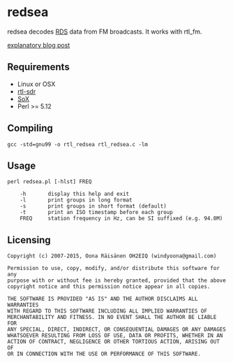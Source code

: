 redsea
======
redsea decodes [RDS](http://en.wikipedia.org/wiki/Radio_Data_System) data from FM broadcasts. It works with rtl_fm.

[explanatory blog post](http://www.windytan.com/2015/02/receiving-rds-with-rtl-sdr.html)

Requirements
------------

* Linux or OSX
* [rtl-sdr](http://sdr.osmocom.org/trac/wiki/rtl-sdr)
* [SoX](http://sox.sourceforge.net/)
* Perl &gt;= 5.12

Compiling
---------

    gcc -std=gnu99 -o rtl_redsea rtl_redsea.c -lm

Usage
-----

    perl redsea.pl [-hlst] FREQ

        -h       display this help and exit
        -l       print groups in long format
        -s       print groups in short format (default)
        -t       print an ISO timestamp before each group
        FREQ     station frequency in Hz, can be SI suffixed (e.g. 94.0M)

Licensing
---------

    Copyright (c) 2007-2015, Oona Räisänen OH2EIQ (windyoona@gmail.com)
    
    Permission to use, copy, modify, and/or distribute this software for any
    purpose with or without fee is hereby granted, provided that the above
    copyright notice and this permission notice appear in all copies.
    
    THE SOFTWARE IS PROVIDED "AS IS" AND THE AUTHOR DISCLAIMS ALL WARRANTIES
    WITH REGARD TO THIS SOFTWARE INCLUDING ALL IMPLIED WARRANTIES OF
    MERCHANTABILITY AND FITNESS. IN NO EVENT SHALL THE AUTHOR BE LIABLE FOR
    ANY SPECIAL, DIRECT, INDIRECT, OR CONSEQUENTIAL DAMAGES OR ANY DAMAGES
    WHATSOEVER RESULTING FROM LOSS OF USE, DATA OR PROFITS, WHETHER IN AN
    ACTION OF CONTRACT, NEGLIGENCE OR OTHER TORTIOUS ACTION, ARISING OUT OF
    OR IN CONNECTION WITH THE USE OR PERFORMANCE OF THIS SOFTWARE.
